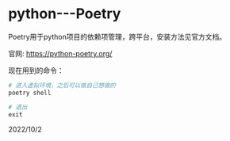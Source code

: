 # python---Poetry

Poetry用于python项目的依赖项管理，跨平台，安装方法见官方文档。  

官网: https://python-poetry.org/  

现在用到的命令：  
```r
# 进入虚拟环境，之后可以做自己想做的
poetry shell

# 退出
exit
```


2022/10/2  
